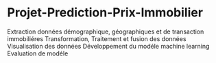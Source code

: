 # Projet-Prediction-Prix-Immobilier

Extraction données démographique, géographiques et de transaction immobiliéres
Transformation, Traitement et fusion des données
Visualisation des données
Développement du modéle machine learning
Evaluation de modéle
